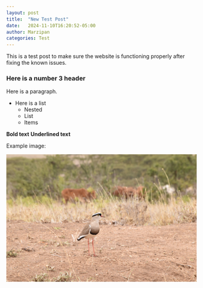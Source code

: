 ```yaml
---
layout: post
title:  "New Test Post"
date:   2024-11-10T16:20:52-05:00
author: Marzipan
categories: Test
---
```


This is a test post to make sure the website is functioning properly after fixing the known issues.

### Here is a number 3 header

Here is a paragraph.
* Here is a list
  * Nested
  * List
  * Items

**Bold text**
__Underlined text__

Example image:

![Plover](/images/DSC_0023.JPG)